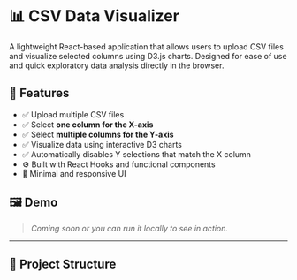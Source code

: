 # 📊 CSV Data Visualizer

A lightweight React-based application that allows users to upload CSV files and visualize selected columns using D3.js charts. Designed for ease of use and quick exploratory data analysis directly in the browser.

## 🚀 Features

- ✅ Upload multiple CSV files
- ✅ Select **one column for the X-axis**
- ✅ Select **multiple columns for the Y-axis**
- ✅ Visualize data using interactive D3 charts
- ✅ Automatically disables Y selections that match the X column
- ⚙️ Built with React Hooks and functional components
- 🎨 Minimal and responsive UI

## 🖼️ Demo

> _Coming soon or you can run it locally to see in action._

---

## 📁 Project Structure

